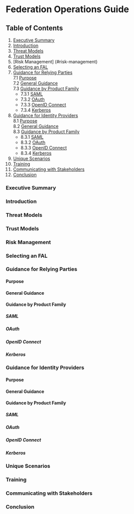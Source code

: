 # Federation Operations Guide

## Table of Contents

1. [Executive Summary](#executive-summary)
1. [Introduction](#introduction)  
1. [Threat Models](#threat-models)
1. [Trust Models](#trust-models)
1. [Risk Management] (#risk-management)
1. [Selecting an FAL](#selecting-an-fal)  
1. [Guidance for Relying Parties](#guidance-for-relying-parties)  
 7.1 [Purpose](#purpose)  
 7.2 [General Guidance](#general-guidance)  
 7.3 [Guidance by Product Family](#guidance-by-product-family)  
     * 7.3.1 [SAML](#saml)  
     * 7.3.2 [OAuth](#oauth) 
     * 7.3.3 [OpenID Connect](#openid-connect)
     * 7.3.4 [Kerberos](#kerberos)
1. [Guidance for Identity Providers](#guidance-for-identity-providers)  
 8.1 [Purpose](#purpose-1)  
 8.2 [General Guidance](#general-guidance-1)  
 8.3 [Guidance by Product Family](#guidance-by-product-family-1)  
     * 8.3.1 [SAML](#saml-1)  
     * 8.3.2 [OAuth](#oauth-1) 
     * 8.3.3 [OpenID Connect](#openid-connect-1)
     * 8.3.4 [Kerberos](#kerberos-1)
1. [Unique Scenarios](#unique-scenarios)
1. [Training](#training)
1. [Communicating with Stakeholders](#communicating-with-stakeholders)
1. [Conclusion](#conclusion)

### Executive Summary

### Introduction

### Threat Models

### Trust Models

### Risk Management

### Selecting an FAL

### Guidance for Relying Parties

#### Purpose

#### General Guidance

#### Guidance by Product Family

##### SAML

##### OAuth

##### OpenID Connect

##### Kerberos

### Guidance for Identity Providers

#### Purpose

#### General Guidance

#### Guidance by Product Family

##### SAML

##### OAuth

##### OpenID Connect

##### Kerberos

### Unique Scenarios

### Training

### Communicating with Stakeholders

### Conclusion
